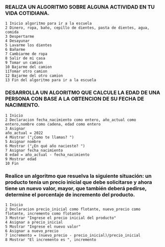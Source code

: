 ### REALIZA UN ALGORITMO SOBRE ALGUNA ACTIVIDAD EN TU VIDA COTIDIANA.
    1 Inicio algoritmo para ir a la escuela
    2 Dinero, ropa, baño, cepillo de dientes, pasta de dientes, agua, comida
    3 Despertarme 
    4 Desayunar
    5 Lavarme los dientes
    6 Bañarme
    7 Cambiarme de ropa
    8 Salir de mi casa
    9 Tomar un camion
    10 Bajarme del camion
    11Tomar otro camion
    12 Bajarme del otro camion
    13 Fin del algoritmo para ir a la escuela

### DESARROLLA UN ALGORITMO QUE CALCULE LA EDAD DE UNA PERSONA CON BASE A LA OBTENCION DE SU FECHA DE NACIMIENTO.

    1 Inicio
    2 Declaracion fecha_nacimiento como entero, año_actual como entero,nombre como cadena, edad como entero
    3 Asignar
    año_actual = 2022
    4 Mostrar ("¿Como te llamas? ")
    5 Asignar nombre
    6 Mostrar ("¿En qué año nacieste? ")
    7 Asignar fecha_nacimiento 
    8 edad = año_actual - fecha_nacimiento
    9 Mostrar edad
    10 Fin


###  Realice un algoritmo que resuelva la siguiente situación: un producto tenía un precio inicial que debe solicitarse y ahora tiene un nuevo valor, mayor, que también deberá pedirse, determine el porcentaje de incremento del producto. 

    1 Inicio
    2 Declaracion precio_inicial como flotante, nuevo_precio como flotante, incremento como flotante
    3 Mostrar "Ingrese el precio inicial del producto"
    4 Asignar a precio_inicial
    5 Mostrar "Ingrese el nuevo valor"
    6 Asignar a nuevo_precio
    7 incremento = (nuevo_precio - precio_inicial)/precio_inicial
    8 Mostrar "El incremento es ", incremento
